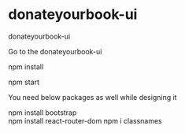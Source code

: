 # donateyourbook-ui
donateyourbook-ui

Go to the donateyourbook-ui

npm install

npm start

You need below packages as well while designing it 

npm install bootstrap  
npm install react-router-dom
npm i classnames
